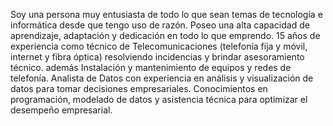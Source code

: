 Soy una persona muy entusiasta de todo lo que sean temas de tecnología e informática desde
que tengo uso de razón.
Poseo una alta capacidad de aprendizaje, adaptación y dedicación en todo lo que emprendo.
15 años de experiencia como técnico de Telecomunicaciones (telefonía fija y móvil, internet y fibra óptica) resolviendo incidencias y brindar asesoramiento técnico. además Instalación y mantenimiento de equipos y redes de telefonía.
Analista de Datos con experiencia en análisis y visualización de datos para tomar decisiones
empresariales. Conocimientos en programación, modelado de datos y asistencia técnica para
optimizar el desempeño empresarial.
<!--
**flaquitop/flaquitop** is a ✨ _special_ ✨ repository because its `README.md` (this file) appears on your GitHub profile.

Here are some ideas to get you started:

- 🔭 I’m currently working on ...
- 🌱 I’m currently learning ...
- 👯 I’m looking to collaborate on ...
- 🤔 I’m looking for help with ...
- 💬 Ask me about ...
- 📫 How to reach me: ...
- 😄 Pronouns: ...
- ⚡ Fun fact: ...
-->
